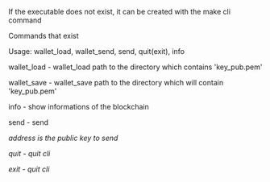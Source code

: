 If the executable does not exist, it can be created with the make cli command

Commands that exist


Usage:
wallet_load, wallet_send, send, quit(exit), info

wallet_load - wallet_load <path>
path to the directory which contains 'key_pub.pem'

wallet_save - wallet_save <path>
path to the directory which will contain 'key_pub.pem'

info - show informations of the blockchain

send - send <amount> <address>
address is the public key to send

quit - quit cli

exit - quit cli
